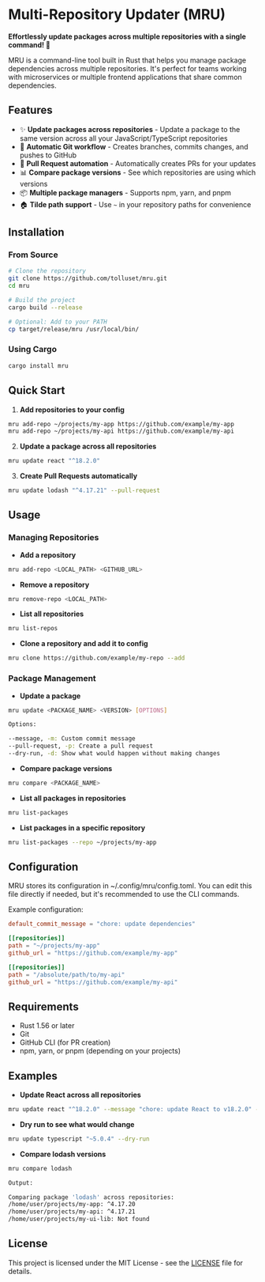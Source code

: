 # Multi-Repository Updater (MRU)

**Effortlessly update packages across multiple repositories with a single command! 🚀**

MRU is a command-line tool built in Rust that helps you manage package dependencies across multiple repositories. It's perfect for teams working with microservices or multiple frontend applications that share common dependencies.

## Features

- ✨ **Update packages across repositories** - Update a package to the same version across all your JavaScript/TypeScript repositories
- 🔄 **Automatic Git workflow** - Creates branches, commits changes, and pushes to GitHub
- 🤖 **Pull Request automation** - Automatically creates PRs for your updates
- 📊 **Compare package versions** - See which repositories are using which versions
- 📦 **Multiple package managers** - Supports npm, yarn, and pnpm
- 🏠 **Tilde path support** - Use `~` in your repository paths for convenience

## Installation

### From Source

```bash
# Clone the repository
git clone https://github.com/tolluset/mru.git
cd mru

# Build the project
cargo build --release

# Optional: Add to your PATH
cp target/release/mru /usr/local/bin/
```

### Using Cargo

```bash
cargo install mru
```

## Quick Start

1. **Add repositories to your config**

```bash
mru add-repo ~/projects/my-app https://github.com/example/my-app
mru add-repo ~/projects/my-api https://github.com/example/my-api
```

2. **Update a package across all repositories**

```bash
mru update react "^18.2.0"
```

3. **Create Pull Requests automatically**

```bash
mru update lodash "^4.17.21" --pull-request
```

## Usage

### Managing Repositories

- **Add a repository**

```bash
mru add-repo <LOCAL_PATH> <GITHUB_URL>
```

- **Remove a repository**

```bash
mru remove-repo <LOCAL_PATH>
```

- **List all repositories**

```bash
mru list-repos
```

- **Clone a repository and add it to config**

```bash
mru clone https://github.com/example/my-repo --add
```

### Package Management

- **Update a package**

```bash
mru update <PACKAGE_NAME> <VERSION> [OPTIONS]

Options:

--message, -m: Custom commit message
--pull-request, -p: Create a pull request
--dry-run, -d: Show what would happen without making changes
```

- **Compare package versions**

```bash
mru compare <PACKAGE_NAME>
```

- **List all packages in repositories**

```bash
mru list-packages
```

- **List packages in a specific repository**

```bash
mru list-packages --repo ~/projects/my-app
```

## Configuration

MRU stores its configuration in ~/.config/mru/config.toml. You can edit this file directly if needed, but it's recommended to use the CLI commands.

Example configuration:

```toml
default_commit_message = "chore: update dependencies"

[[repositories]]
path = "~/projects/my-app"
github_url = "https://github.com/example/my-app"

[[repositories]]
path = "/absolute/path/to/my-api"
github_url = "https://github.com/example/my-api"
```

## Requirements

- Rust 1.56 or later
- Git
- GitHub CLI (for PR creation)
- npm, yarn, or pnpm (depending on your projects)

## Examples

- **Update React across all repositories**

```bash
mru update react "^18.2.0" --message "chore: update React to v18.2.0" --pull-request
```

- **Dry run to see what would change**

```bash
mru update typescript "~5.0.4" --dry-run
```

- **Compare lodash versions**

```bash
mru compare lodash

Output:

Comparing package 'lodash' across repositories:
/home/user/projects/my-app: ^4.17.20
/home/user/projects/my-api: ^4.17.21
/home/user/projects/my-ui-lib: Not found
```

## License

This project is licensed under the MIT License - see the [LICENSE](LICENSE) file for details.
